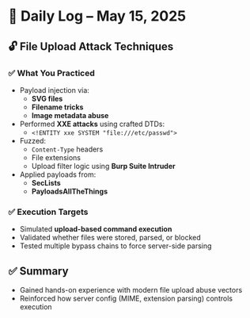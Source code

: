 # 🧠 Daily Log – May 15, 2025

## 🔓 File Upload Attack Techniques

### ✅ What You Practiced
- Payload injection via:
  - **SVG files**
  - **Filename tricks**
  - **Image metadata abuse**
- Performed **XXE attacks** using crafted DTDs:
  - `<!ENTITY xxe SYSTEM "file:///etc/passwd">`
- Fuzzed:
  - `Content-Type` headers
  - File extensions
  - Upload filter logic using **Burp Suite Intruder**
- Applied payloads from:
  - **SecLists**
  - **PayloadsAllTheThings**

### ✅ Execution Targets
- Simulated **upload-based command execution**
- Validated whether files were stored, parsed, or blocked
- Tested multiple bypass chains to force server-side parsing

## ✅ Summary
- Gained hands-on experience with modern file upload abuse vectors
- Reinforced how server config (MIME, extension parsing) controls execution
